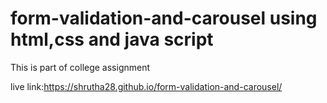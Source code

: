# form-validation-and-carousel using html,css and java script

This is part of college assignment

live link:https://shrutha28.github.io/form-validation-and-carousel/

